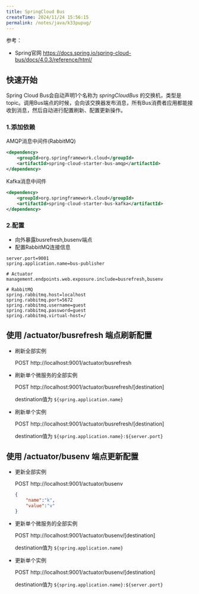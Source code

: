 ```yaml
---
title: SpringCloud Bus
createTime: 2024/11/24 15:56:15
permalink: /notes/java/k33pupug/
---
```

参考：

- Spring官网 https://docs.spring.io/spring-cloud-bus/docs/4.0.3/reference/html/

## 快速开始

Spring Cloud Bus会自动声明1个名称为 *springCloudBus* 的交换机，类型是topic。调用Bus端点的时候，会向该交换器发布消息，所有Bus消费者应用都能接收到消息，然后自动进行配置刷新、配置更新操作。

### 1.添加依赖

AMQP消息中间件(RabbitMQ)

```xml
<dependency>
    <groupId>org.springframework.cloud</groupId>
    <artifactId>spring-cloud-starter-bus-amqp</artifactId>
</dependency>
```

Kafka消息中间件

```xml
<dependency>
    <groupId>org.springframework.cloud</groupId>
    <artifactId>spring-cloud-starter-bus-kafka</artifactId>
</dependency>
```

### 2.配置

- 向外暴露busrefresh,busenv端点
- 配置RabbitMQ连接信息

```properties
server.port=9001
spring.application.name=bus-publisher

# Actuator
management.endpoints.web.exposure.include=busrefresh,busenv

# RabbitMQ
spring.rabbitmq.host=localhost
spring.rabbitmq.port=5672
spring.rabbitmq.username=guest
spring.rabbitmq.password=guest
spring.rabbitmq.virtual-host=/
```

## 使用 /actuator/busrefresh 端点刷新配置

- 刷新全部实例

  POST http://localhost:9001/actuator/busrefresh

- 刷新单个微服务的全部实例

  POST http://localhost:9001/actuator/busrefresh/[destination]

  destination值为 `${spring.application.name}`

- 刷新单个实例

  POST http://localhost:9001/actuator/busrefresh/[destination]

  destination值为 `${spring.application.name}:${server.port}`

## 使用 /actuator/busenv 端点更新配置

- 更新全部实例

	POST http://localhost:9001/actuator/busenv

    ```json
    {
        "name":"k",
        "value":"v"
    }
    ```

- 更新单个微服务的全部实例

  POST http://localhost:9001/actuator/busenv/[destination]

  destination值为 `${spring.application.name}`

- 更新单个实例

  POST http://localhost:9001/actuator/busenv/[destination]

  destination值为 `${spring.application.name}:${server.port}`

